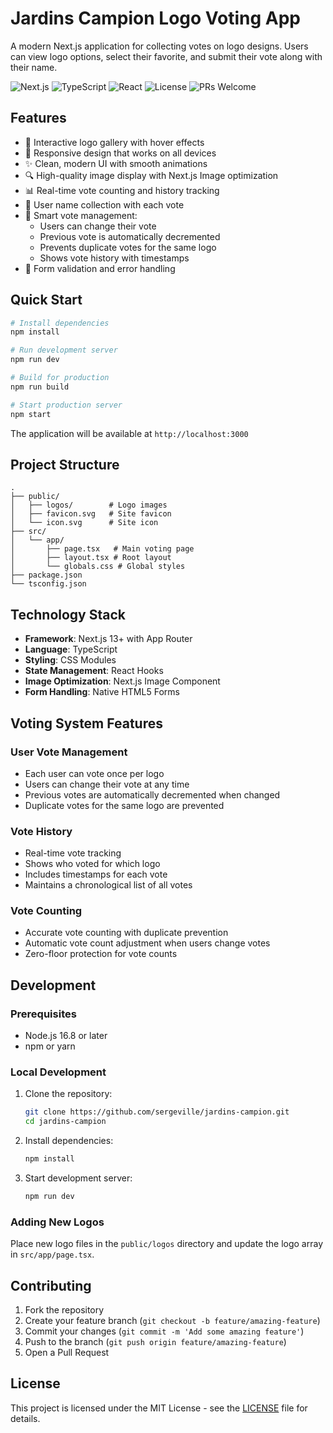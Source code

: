 # Jardins Campion Logo Voting App

A modern Next.js application for collecting votes on logo designs. Users can view logo options, select their favorite, and submit their vote along with their name.

![Next.js](https://img.shields.io/badge/Next.js-15.1.7-black)
![TypeScript](https://img.shields.io/badge/TypeScript-5.7.3-blue)
![React](https://img.shields.io/badge/React-19.0.0-blue)
![License](https://img.shields.io/badge/License-MIT-green)
![PRs Welcome](https://img.shields.io/badge/PRs-welcome-brightgreen)

## Features

- 🎨 Interactive logo gallery with hover effects
- 📱 Responsive design that works on all devices
- ✨ Clean, modern UI with smooth animations
- 🔍 High-quality image display with Next.js Image optimization
- 📊 Real-time vote counting and history tracking
- 👤 User name collection with each vote
- 🔄 Smart vote management:
  - Users can change their vote
  - Previous vote is automatically decremented
  - Prevents duplicate votes for the same logo
  - Shows vote history with timestamps
- 🎯 Form validation and error handling

## Quick Start

```bash
# Install dependencies
npm install

# Run development server
npm run dev

# Build for production
npm run build

# Start production server
npm start
```

The application will be available at `http://localhost:3000`

## Project Structure

```
.
├── public/
│   ├── logos/        # Logo images
│   ├── favicon.svg   # Site favicon
│   └── icon.svg      # Site icon
├── src/
│   └── app/
│       ├── page.tsx   # Main voting page
│       ├── layout.tsx # Root layout
│       └── globals.css # Global styles
├── package.json
└── tsconfig.json
```

## Technology Stack

- **Framework**: Next.js 13+ with App Router
- **Language**: TypeScript
- **Styling**: CSS Modules
- **State Management**: React Hooks
- **Image Optimization**: Next.js Image Component
- **Form Handling**: Native HTML5 Forms

## Voting System Features

### User Vote Management
- Each user can vote once per logo
- Users can change their vote at any time
- Previous votes are automatically decremented when changed
- Duplicate votes for the same logo are prevented

### Vote History
- Real-time vote tracking
- Shows who voted for which logo
- Includes timestamps for each vote
- Maintains a chronological list of all votes

### Vote Counting
- Accurate vote counting with duplicate prevention
- Automatic vote count adjustment when users change votes
- Zero-floor protection for vote counts

## Development

### Prerequisites

- Node.js 16.8 or later
- npm or yarn

### Local Development

1. Clone the repository:
   ```bash
   git clone https://github.com/sergeville/jardins-campion.git
   cd jardins-campion
   ```

2. Install dependencies:
   ```bash
   npm install
   ```

3. Start development server:
   ```bash
   npm run dev
   ```

### Adding New Logos

Place new logo files in the `public/logos` directory and update the logo array in `src/app/page.tsx`.

## Contributing

1. Fork the repository
2. Create your feature branch (`git checkout -b feature/amazing-feature`)
3. Commit your changes (`git commit -m 'Add some amazing feature'`)
4. Push to the branch (`git push origin feature/amazing-feature`)
5. Open a Pull Request

## License

This project is licensed under the MIT License - see the [LICENSE](LICENSE) file for details.
